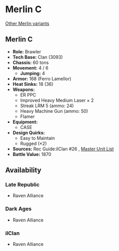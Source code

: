 # Merlin C 

[Other Merlin variants](../merlin.md) 

## Merlin C 

- **Role:** Brawler 
- **Tech Base:** Clan (3093) 
- **Chassis:** 60 tons 
- **Movement:** 4 / 6 
  - **Jumping:** 4 
- **Armor:** 168 (Ferro Lamellor) 
- **Heat Sinks:** 18 (36) 
- **Weapons:** 
  - ER PPC 
  - Improved Heavy Medium Laser × 2 
  - Streak LRM 5 (ammo: 24) 
  - Heavy Machine Gun (ammo: 50) 
  - Flamer 
- **Equipment:** 
  - CASE 
- **Design Quirks:** 
  - Easy to Maintain 
  - Rugged (×2) 
- **Sources:** Rec Guide:ilClan #26 , [Master Unit List](http://masterunitlist.info/Unit/Details/9319) 
- **Battle Value:** 1870 

## Availability 

### Late Republic 

- Raven Alliance 

### Dark Ages 

- Raven Alliance 

### ilClan 

- Raven Alliance 


